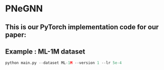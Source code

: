 # PNeGNN

## This is our PyTorch implementation code for our paper:

## Example : ML-1M dataset

```python
python main.py --dataset ML-1M --version 1 --lr 5e-4
```
